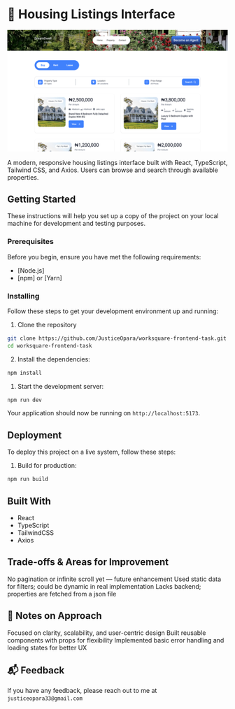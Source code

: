 # 🏡 Housing Listings Interface

![Alt text](./src/assets/homepage.png)

A modern, responsive housing listings interface built with React, TypeScript, Tailwind CSS, and Axios. Users can browse and search through available properties.

## Getting Started

These instructions will help you set up a copy of the project on your local machine for development and testing purposes.

### Prerequisites

Before you begin, ensure you have met the following requirements:

* [Node.js]
* [npm] or [Yarn]

### Installing

Follow these steps to get your development environment up and running:

1. Clone the repository

```bash
git clone https://github.com/JusticeOpara/worksquare-frontend-task.git
cd worksquare-frontend-task
```

2. Install the dependencies:

```bash
npm install
```

1. Start the development server:

```bash
npm run dev
```

Your application should now be running on `http://localhost:5173`.

## Deployment

To deploy this project on a live system, follow these steps:

1. Build for production:

```bash
npm run build
```

## Built With

* React
* TypeScript
* TailwindCSS
* Axios

## Trade-offs & Areas for Improvement

No pagination or infinite scroll yet — future enhancement
Used static data for filters; could be dynamic in real implementation
Lacks backend; properties are fetched from a json file

## 🧠 Notes on Approach

Focused on clarity, scalability, and user-centric design
Built reusable components with props for flexibility
Implemented basic error handling and loading states for better UX

## 📬 Feedback

If you have any feedback, please reach out to me at `justiceopara33@gmail.com`


